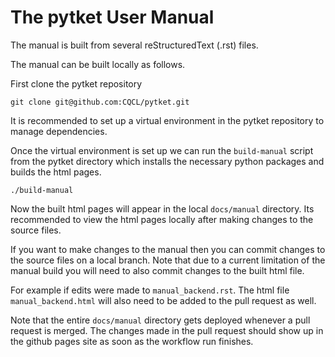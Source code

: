 # The pytket User Manual

The manual is built from several reStructuredText (.rst) files.

The manual can be built locally as follows.

First clone the pytket repository

```shell
git clone git@github.com:CQCL/pytket.git
```

It is recommended to set up a virtual environment in the pytket repository to manage dependencies.

Once the virtual environment is set up we can run the `build-manual` script from the pytket directory which installs the necessary python packages and builds the html pages.

```shell
./build-manual
```

Now the built html pages will appear in the local `docs/manual` directory. Its recommended to view the html pages locally after making changes to the source files.

If you want to make changes to the manual then you can commit changes to the source files on a local branch. Note that due to a current limitation of the manual build you will need to also commit changes to the built html file.

For example if edits were made to `manual_backend.rst`. The html file `manual_backend.html` will also need to be added to the pull request as well.

Note that the entire `docs/manual` directory gets deployed whenever a pull request is merged. The changes made in the pull request should show up in the github pages site as soon as the workflow run finishes.